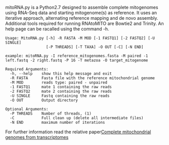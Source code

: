 mitoRNA.py is a Python2.7 designed to assemble complete mitogenomes using RNA-Seq data and starting mitogenome(s) as reference. It uses an iterative approach, alternating reference mapping and de novo assembly. Additional tools required for running RNAtoMITO are Bowtie2 and Trinity. An help page can be racalled using the command -h.

```
Usage: MitoRNA.py [-h] -R FASTA -M MOD [-1 FASTQ1] [-2 FASTQ2] [-U SINGLE]
                  [-P THREADS] [-T TAXA] -O OUT [-C] [-N END] 
```
```
example: mitoRNA.py -I reference_mitogenomes.fasta -M paired -1 left.fastq -2 right.fastq -P 16 -T metazoa -O target_mitogenome
```
```
Required Arguments:
  -h, --help    show this help message and exit
  -R FASTA      Fasta file with the reference mitochondrial genome
  -M MOD        reads type: paired - unpaired
  -1 FASTQ1     mate 1 containing the raw reads
  -2 FASTQ2     mate 2 containing the raw reads
  -U SINGLE     Fastq containing the raw reads
  -O OUT        Output directory

Optional Arguments:
  -P THREADS    Number of threads, (1)
  -C            Full clean up (delete all intermediate files)
  -N END        maximum number of iterations
 ```

For further information read the relative paper[Complete mitochondrial genomes from transcriptomes](https://www.nature.com/articles/s41598-019-51313-7)
